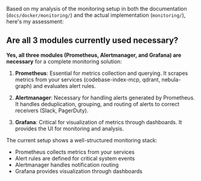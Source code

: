 Based on my analysis of the monitoring setup in both the documentation (`docs/docker/monitoring/`) and the actual implementation (`monitoring/`), here's my assessment:

## Are all 3 modules currently used necessary?

**Yes, all three modules (Prometheus, Alertmanager, and Grafana) are necessary** for a complete monitoring solution:

1. **Prometheus**: Essential for metrics collection and querying. It scrapes metrics from your services (codebase-index-mcp, qdrant, nebula-graph) and evaluates alert rules.

2. **Alertmanager**: Necessary for handling alerts generated by Prometheus. It handles deduplication, grouping, and routing of alerts to correct receivers (Slack, PagerDuty).

3. **Grafana**: Critical for visualization of metrics through dashboards. It provides the UI for monitoring and analysis.

The current setup shows a well-structured monitoring stack:
- Prometheus collects metrics from your services
- Alert rules are defined for critical system events
- Alertmanager handles notification routing
- Grafana provides visualization through dashboards
